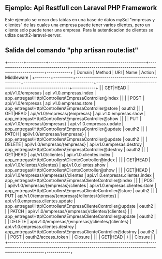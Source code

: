 ## Ejemplo: Api Restfull con Laravel PHP Framework

Este ejemplo se crean dos tablas en una base de datos mySql "empresas y clientes" de las cuales una empresa puede tener varios clientes, pero un cliente solo puede tener una empresa.
Para la autenticacion de clientes se utliza oauth2-laravel-server.

## Salida del comando "php artisan route:list"
+--------+----------+--------------------------------------------------+------------------------------------+----------------------------------------------------------------+------------+
| Domain | Method   | URI                                              | Name                               | Action                                                         | Middleware |
+--------+----------+--------------------------------------------------+------------------------------------+----------------------------------------------------------------+------------+
|        | GET|HEAD | api/v1.0/empresas                                | api.v1.0.empresas.index            | app_entregas\Http\Controllers\EmpresaController@index          |            |
|        | POST     | api/v1.0/empresas                                | api.v1.0.empresas.store            | app_entregas\Http\Controllers\EmpresaController@store          | oauth2     |
|        | GET|HEAD | api/v1.0/empresas/{empresas}                     | api.v1.0.empresas.show             | app_entregas\Http\Controllers\EmpresaController@show           |            |
|        | PUT      | api/v1.0/empresas/{empresas}                     | api.v1.0.empresas.update           | app_entregas\Http\Controllers\EmpresaController@update         | oauth2     |
|        | PATCH    | api/v1.0/empresas/{empresas}                     |                                    | app_entregas\Http\Controllers\EmpresaController@update         | oauth2     |
|        | DELETE   | api/v1.0/empresas/{empresas}                     | api.v1.0.empresas.destroy          | app_entregas\Http\Controllers\EmpresaController@destroy        | oauth2     |
|        | GET|HEAD | api/v1.0/clientes                                | api.v1.0.clientes.index            | app_entregas\Http\Controllers\ClienteController@index          |            |
|        | GET|HEAD | api/v1.0/clientes/{clientes}                     | api.v1.0.clientes.show             | app_entregas\Http\Controllers\ClienteController@show           |            |
|        | GET|HEAD | api/v1.0/empresas/{empresas}/clientes            | api.v1.0.empresas.clientes.index   | app_entregas\Http\Controllers\EmpresaClienteController@index   |            |
|        | POST     | api/v1.0/empresas/{empresas}/clientes            | api.v1.0.empresas.clientes.store   | app_entregas\Http\Controllers\EmpresaClienteController@store   | oauth2     |
|        | PUT      | api/v1.0/empresas/{empresas}/clientes/{clientes} | api.v1.0.empresas.clientes.update  | app_entregas\Http\Controllers\EmpresaClienteController@update  | oauth2     |
|        | PATCH    | api/v1.0/empresas/{empresas}/clientes/{clientes} |                                    | app_entregas\Http\Controllers\EmpresaClienteController@update  | oauth2     |
|        | DELETE   | api/v1.0/empresas/{empresas}/clientes/{clientes} | api.v1.0.empresas.clientes.destroy | app_entregas\Http\Controllers\EmpresaClienteController@destroy | oauth2     |
|        | POST     | oauth2/access_token                              |                                    | Closure                                                        |            |
|        | GET|HEAD | /                                                |                                    | Closure                                                        |            |
+--------+----------+--------------------------------------------------+------------------------------------+----------------------------------------------------------------+------------+
